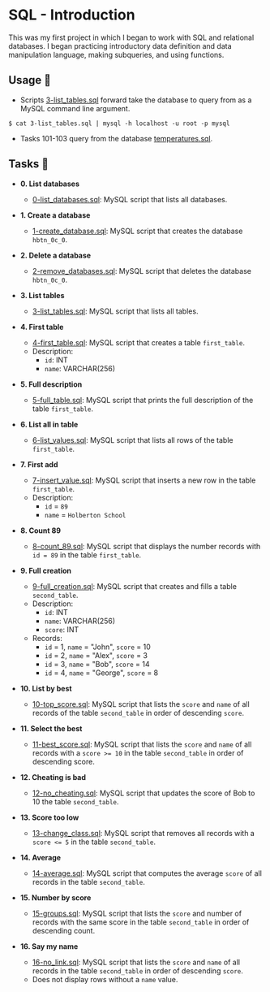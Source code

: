 # SQL - Introduction

This was my first project in which I began to work with SQL and relational
databases. I began practicing introductory data definition and data
manipulation language, making subqueries, and using functions.

## Usage :dolphin:

* Scripts [3-list_tables.sql](./3-list_tables.sql) forward take the database to query
from as a MySQL command line argument.

```
$ cat 3-list_tables.sql | mysql -h localhost -u root -p mysql
```

* Tasks 101-103 query from the database [temperatures.sql](./temperatures.sql).

## Tasks :page_with_curl:

* **0. List databases**
  * [0-list_databases.sql](./0-list_databases.sql): MySQL script that lists all databases.

* **1. Create a database**
  * [1-create_database.sql](./1-create_database.sql): MySQL script that creates the database
  `hbtn_0c_0`.

* **2. Delete a database**
  * [2-remove_databases.sql](./2-remove_databases.sql): MySQL script that deletes the database
  `hbtn_0c_0`.

* **3. List tables**
  * [3-list_tables.sql](./3-list_tables.sql): MySQL script that lists all tables.

* **4. First table**
  * [4-first_table.sql](./4-first_table.sql): MySQL script that creates a table `first_table`.
  * Description:
    * `id`: INT
    * `name`: VARCHAR(256)

* **5. Full description**
  * [5-full_table.sql](./5-full_table.sql): MySQL script that prints the full description of the
  table `first_table`.

* **6. List all in table**
  * [6-list_values.sql](./6-list_values.sql): MySQL script that lists all rows of the table
  `first_table`.

* **7. First add**
  * [7-insert_value.sql](./7-insert_value.sql): MySQL script that inserts a new row in the table
  `first_table`.
  * Description:
    * `id` = `89`
    * `name` = `Holberton School`

* **8. Count 89**
  * [8-count_89.sql](./8-count_89.sql): MySQL script that displays the number records with `id =
  89` in the table `first_table`.

* **9. Full creation**
  * [9-full_creation.sql](./9-full_creation.sql): MySQL script that creates and fills a table
  `second_table`.
  * Description:
    * `id`: INT
    * `name`: VARCHAR(256)
    * `score`: INT
  * Records:
    * `id` = 1, `name` = "John", `score` = 10
    * `id` = 2, `name` = "Alex", `score` = 3
    * `id` = 3, `name` = "Bob", `score` = 14
    * `id` = 4, `name` = "George", `score` = 8

* **10. List by best**
  * [10-top_score.sql](./10-top_score.sql): MySQL script that lists the `score` and `name` of all
  records of the table `second_table` in order of descending `score`.

* **11. Select the best**
  * [11-best_score.sql](./11-best_score.sql): MySQL script that lists the `score` and `name` of all
  records with a `score >= 10` in the table `second_table` in order of descending score.

* **12. Cheating is bad**
  * [12-no_cheating.sql](./12-no_cheating.sql): MySQL script that updates the score of Bob to 10
  the table `second_table`.

* **13. Score too low**
  * [13-change_class.sql](./13-change_class.sql): MySQL script that removes all records with a
  `score <= 5` in the table `second_table`.

* **14. Average**
  * [14-average.sql](./14-average.sql): MySQL script that computes the average `score` of all
  records in the table `second_table`.

* **15. Number by score**
  * [15-groups.sql](./15-groups.sql): MySQL script that lists the `score` and number of records
  with the same score in the table `second_table` in order of descending count.

* **16. Say my name**
  * [16-no_link.sql](./16-no_link.sql): MySQL script that lists the `score` and `name` of all
  records in the table `second_table` in order of descending `score`.
  * Does not display rows without a `name` value.



